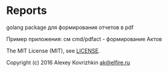 
Reports
=======

golang package для формирования отчетов в pdf

Пример приложения: см cmd/pdfact - формирование Актов


The MIT License (MIT), see [LICENSE](LICENSE).

Copyright (c) 2016 Alexey Kovrizhkin ak@elfire.ru
